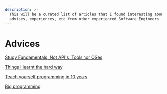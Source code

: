 ```yaml
---
description: >-
  This will be a curated list of articles that I found interesting about careers
  advises, experiences, etc from other experienced Software Engineers.
---
```


# Advices

[Study Fundamentals, Not API's, Tools nor OSes](http://soggywizards.com/tips/code/career/fundamentals.html)

[Things I learnt the hard way](https://blog.juliobiason.me/thoughts/things-i-learnt-the-hard-way/)

[Teach yourself programming in 10 years](http://norvig.com/21-days.html)

[Big programming](https://timidger.github.io/posts/2018-04-28-programming-big/)



